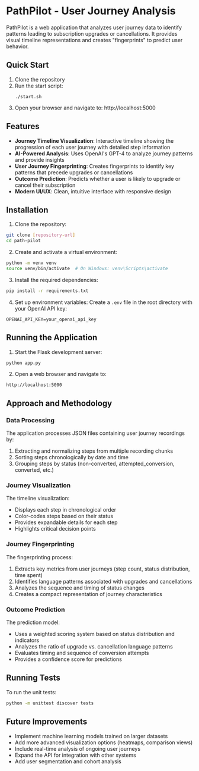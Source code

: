 # PathPilot - User Journey Analysis

PathPilot is a web application that analyzes user journey data to identify patterns leading to subscription upgrades or cancellations. It provides visual timeline representations and creates "fingerprints" to predict user behavior.

## Quick Start

1. Clone the repository
2. Run the start script:
   ```
   ./start.sh
   ```
3. Open your browser and navigate to: http://localhost:5000

## Features

- **Journey Timeline Visualization**: Interactive timeline showing the progression of each user journey with detailed step information
- **AI-Powered Analysis**: Uses OpenAI's GPT-4 to analyze journey patterns and provide insights
- **User Journey Fingerprinting**: Creates fingerprints to identify key patterns that precede upgrades or cancellations
- **Outcome Prediction**: Predicts whether a user is likely to upgrade or cancel their subscription
- **Modern UI/UX**: Clean, intuitive interface with responsive design

## Installation

1. Clone the repository:
```bash
git clone [repository-url]
cd path-pilot
```

2. Create and activate a virtual environment:
```bash
python -m venv venv
source venv/bin/activate  # On Windows: venv\Scripts\activate
```

3. Install the required dependencies:
```bash
pip install -r requirements.txt
```

4. Set up environment variables:
Create a `.env` file in the root directory with your OpenAI API key:
```
OPENAI_API_KEY=your_openai_api_key
```

## Running the Application

1. Start the Flask development server:
```bash
python app.py
```

2. Open a web browser and navigate to:
```
http://localhost:5000
```

## Approach and Methodology

### Data Processing

The application processes JSON files containing user journey recordings by:
1. Extracting and normalizing steps from multiple recording chunks
2. Sorting steps chronologically by date and time
3. Grouping steps by status (non-converted, attempted_conversion, converted, etc.)

### Journey Visualization

The timeline visualization:
- Displays each step in chronological order
- Color-codes steps based on their status
- Provides expandable details for each step
- Highlights critical decision points

### Journey Fingerprinting

The fingerprinting process:
1. Extracts key metrics from user journeys (step count, status distribution, time spent)
2. Identifies language patterns associated with upgrades and cancellations
3. Analyzes the sequence and timing of status changes
4. Creates a compact representation of journey characteristics

### Outcome Prediction

The prediction model:
- Uses a weighted scoring system based on status distribution and indicators
- Analyzes the ratio of upgrade vs. cancellation language patterns
- Evaluates timing and sequence of conversion attempts
- Provides a confidence score for predictions

## Running Tests

To run the unit tests:
```bash
python -m unittest discover tests
```

## Future Improvements

- Implement machine learning models trained on larger datasets
- Add more advanced visualization options (heatmaps, comparison views)
- Include real-time analysis of ongoing user journeys
- Expand the API for integration with other systems
- Add user segmentation and cohort analysis 